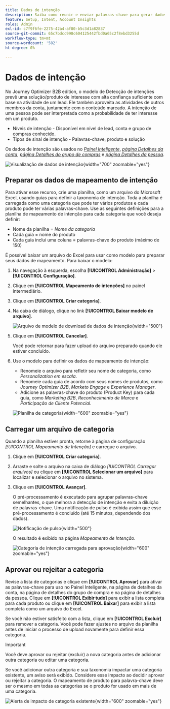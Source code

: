 ```yaml
---
title: Dados de intenção
description: Saiba como reunir e enviar palavras-chave para gerar dados de intenção para o Journey Optimizer B2B edition.
feature: Setup, Intent, Account Insights
roles: Admin
exl-id: c7f9f6fe-2275-42a4-af80-b5c3d1a82837
source-git-commit: 65c7bdcc998c604125442fbd0a65c2f8ebd3255d
workflow-type: tm+mt
source-wordcount: '582'
ht-degree: 0%

---
```


# Dados de intenção

No Journey Optimizer B2B edition, o modelo de Detecção de intenções prevê uma solução/produto de interesse com alta confiança suficiente com base na atividade de um lead. Ele também aproveita as atividades de outros membros da conta, juntamente com o conteúdo marcado. A intenção de uma pessoa pode ser interpretada como a probabilidade de ter interesse em um produto.

* Níveis de intenção - Disponível em nível de lead, conta e grupo de compras conhecido.
* Tipos de sinal de intenção - Palavras-chave, produto e solução

Os dados de intenção são usados no [_Painel Inteligente_](../dashboards/intelligent-dashboard.md), [_página Detalhes da conta_](../accounts/account-details.md), [_página Detalhes do grupo de compras_](../buying-groups/buying-group-details.md) e [_página Detalhes da pessoa_](../accounts/person-details.md).

![Visualização de dados de intenção](../data/assets/intent-data-visualization.png){width="700" zoomable="yes"}

## Preparar os dados de mapeamento de intenção

Para ativar esse recurso, crie uma planilha, como um arquivo do Microsoft Excel, usando guias para definir a taxonomia de intenção. Toda a planilha é carregada como uma categoria que pode ter vários produtos e cada produto pode ter várias palavras-chave. Use as seguintes definições para a planilha de mapeamento de intenção para cada categoria que você deseja definir:

* Nome da planilha = _Nome da categoria_
* Cada guia = nome do produto
* Cada guia inclui uma coluna = palavras-chave do produto (máximo de 150)

É possível baixar um arquivo do Excel para usar como modelo para preparar seus dados de mapeamento. Para baixar o modelo:

1. Na navegação à esquerda, escolha **[!UICONTROL Administração]** > **[!UICONTROL Configuração]**.

1. Clique em **[!UICONTROL Mapeamento de intenções]** no painel intermediário.

1. Clique em **[!UICONTROL Criar categoria]**.

1. Na caixa de diálogo, clique no link **[!UICONTROL Baixar modelo de arquivo]**.

   ![Arquivo de modelo de download de dados de intenção](./assets/intent-data-upload-files.png){width="500"}

1. Clique em **[!UICONTROL Cancelar]**.

   Você pode retornar para fazer upload do arquivo preparado quando ele estiver concluído.

1. Use o modelo para definir os dados de mapeamento de intenção:

   * Renomeie o arquivo para refletir seu nome de categoria, como _Personalization em escala_.
   * Renomeie cada guia de acordo com seus nomes de produtos, como _Journey Optimizer B2B_, _Marketo Engage_ e _Experience Manager_.
   * Adicione as palavras-chave do produto (Product Key) para cada guia, como _Marketing B2B_, _Reconhecimento de Marca_ e _Participação de Cliente Potencial_.

   ![Planilha de categoria](./assets/intent-category-spreadsheet.png){width="600" zoomable="yes"}

## Carregar um arquivo de categoria

Quando a planilha estiver pronta, retorne à página de configuração _[!UICONTROL Mapeamento de Intenção]_ e carregue o arquivo.

1. Clique em **[!UICONTROL Criar categoria]**.

1. Arraste e solte o arquivo na caixa de diálogo _[!UICONTROL Carregar arquivos]_ ou clique em **[!UICONTROL Selecionar um arquivo]** para localizar e selecionar o arquivo no sistema.

1. Clique em **[!UICONTROL Avançar]**.

   O pré-processamento é executado para agrupar palavras-chave semelhantes, o que melhora a detecção de intenção e evita a diluição de palavras-chave. Uma notificação de pulso é exibida assim que esse pré-processamento é concluído (até 15 minutos, dependendo dos dados).

   ![Notificação de pulso](./assets/intent-data-upload-files-pre-process.png){width="500"}

   O resultado é exibido na página _Mapeamento de Intenção_.

   ![Categoria de intenção carregada para aprovação](./assets/intent-data-category-approve.png){width="600" zoomable="yes"}

## Aprovar ou rejeitar a categoria

Revise a lista de categorias e clique em **[!UICONTROL Aprovar]** para ativar as palavras-chave para uso no Painel Inteligente, na página de detalhes da conta, na página de detalhes do grupo de compra e na página de detalhes da pessoa. Clique em **[!UICONTROL Exibir tudo]** para exibir a lista completa para cada produto ou clique em **[!UICONTROL Baixar]** para exibir a lista completa como um arquivo do Excel.

Se você não estiver satisfeito com a lista, clique em **[!UICONTROL Excluir]** para remover a categoria. Você pode fazer ajustes no arquivo da planilha antes de iniciar o processo de upload novamente para definir essa categoria.

>[!IMPORTANT]
>
>Você deve aprovar ou rejeitar (excluir) a nova categoria antes de adicionar outra categoria ou editar uma categoria.

Se você adicionar outra categoria e sua taxonomia impactar uma categoria existente, um aviso será exibido. Considere esse impacto ao decidir aprovar ou rejeitar a categoria. O mapeamento de produto para palavra-chave deve ser o mesmo em todas as categorias se o produto for usado em mais de uma categoria.

![Alerta de impacto de categoria existente](./assets/intent-data-category-overlap.png){width="600" zoomable="yes"}
